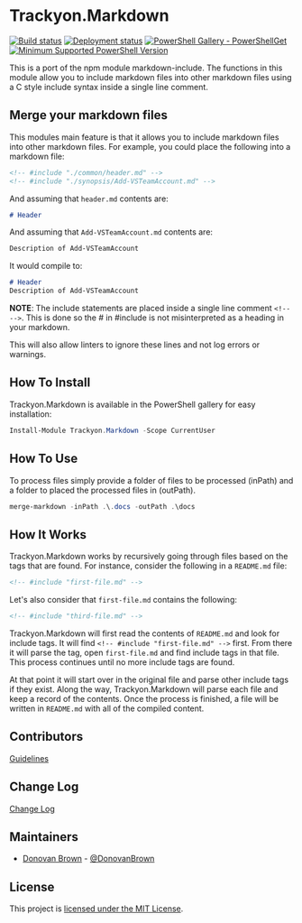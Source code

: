 # Trackyon.Markdown

[![Build status](https://loecda.visualstudio.com/markdownmerge/_apis/build/status/markdownmerge-CI)](https://loecda.visualstudio.com/markdownmerge/_build/latest?definitionId=49)
[![Deployment status](https://loecda.vsrm.visualstudio.com/_apis/public/Release/badge/35d956a5-10d6-4273-85a1-d672ce2bf980/1/1?WT.mc_id=devops-0000-dbrown)](https://loecda.visualstudio.com/markdownmerge/_releases2?definitionId=1&view=mine&_a=releases&WT.mc_id=devops-0000-dbrown)
[![PowerShell Gallery - PowerShellGet](https://img.shields.io/badge/PowerShell%20Gallery-Trackyon.Markdown-blue.svg)](https://www.powershellgallery.com/packages/Trackyon.Markdown/)
[![Minimum Supported PowerShell Version](https://img.shields.io/badge/PowerShell-5.0-blue.svg)](https://github.com/PowerShell/PowerShellGet)

This is a port of the npm module markdown-include. The functions in this module allow you to include markdown files into other markdown files using a C style include syntax inside a single line comment.

## Merge your markdown files

This modules main feature is that it allows you to include markdown files into other markdown files.  For example, you could place the following into a markdown file:

```Markdown
<!-- #include "./common/header.md" -->
<!-- #include "./synopsis/Add-VSTeamAccount.md" -->
```

And assuming that `header.md` contents are:

```Markdown
# Header
```

And assuming that `Add-VSTeamAccount.md` contents are:

```Markdown
Description of Add-VSTeamAccount
```

It would compile to:

```Markdown
# Header
Description of Add-VSTeamAccount
```

**NOTE**: The include statements are placed inside a single line comment ```<!-- -->```. This is done so the # in #include is not misinterpreted as a heading in your markdown.

This will also allow linters to ignore these lines and not log errors or warnings.

## How To Install

Trackyon.Markdown is available in the PowerShell gallery for easy installation:

```PowerShell
Install-Module Trackyon.Markdown -Scope CurrentUser
```

## How To Use

To process files simply provide a folder of files to be processed (inPath) and a folder to placed the processed files in (outPath).

```PowerShell
merge-markdown -inPath .\.docs -outPath .\docs
```

## How It Works

Trackyon.Markdown works by recursively going through files based on the tags that are found.  For instance, consider the following in a `README.md` file:

```Markdown
<!-- #include "first-file.md" -->
```

Let's also consider that `first-file.md` contains the following:

```Markdown
<!-- #include "third-file.md" -->
```

Trackyon.Markdown will first read the contents of `README.md` and look for include tags.  It will find `<!-- #include "first-file.md" -->` first.  From there it will parse the tag, open `first-file.md` and find include tags in that file.  This process continues until no more include tags are found.

At that point it will start over in the original file and parse other include tags if they exist.  Along the way, Trackyon.Markdown will parse each file and keep a record of the contents.  Once the process is finished, a file will be written in `README.md` with all of the compiled content.

## Contributors

[Guidelines](.github/CONTRIBUTING.md)

## Change Log

[Change Log](CHANGELOG.md)

## Maintainers

- [Donovan Brown](https://github.com/darquewarrior) - [@DonovanBrown](https://twitter.com/DonovanBrown)

## License

This project is [licensed under the MIT License](LICENSE).